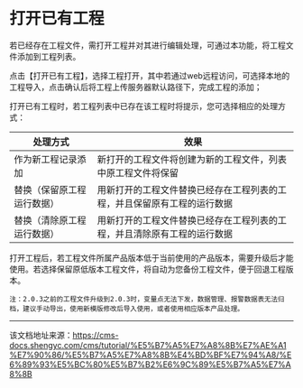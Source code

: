 # 打开已有工程

若已经存在工程文件，需打开工程并对其进行编辑处理，可通过本功能，将工程文件添加到工程列表。

​ 点击【打开已有工程】，选择工程打开，其中若通过web远程访问，可选择本地的工程导入，点击确认后将工程上传服务器默认路径下，完成工程的添加；

​ 打开已有工程时，若工程列表中已存在该工程时将提示，您可选择相应的处理方式：

处理方式| 效果  
---|---  
作为新工程记录添加| 新打开的工程文件将创建为新的工程文件，列表中原工程文件将保留  
替换（保留原工程运行数据）| 用新打开的工程文件替换已经存在工程列表的工程，并且保留原有工程的运行数据  
替换（清除原工程运行数据）| 用新打开的工程文件替换已经存在工程列表的工程，并且清除原有工程的运行数据  
  
​ 打开工程后，若工程文件所属产品版本低于当前使用的产品版本，需要升级后才能使用。若选择保留原低版本工程文件，将自动为您备份工程文件，便于回退工程版本。
    
    
    注：2.0.3之前的工程文件升级到2.0.3时，变量点无法下发，数据管理、报警数据表无法归档，建议手动导出，使用新模版修改后导入使用，或者使用相应版本产品处理。  
    


---

该文档地址来源：https://cms-docs.shengyc.com/cms/tutorial/%E5%B7%A5%E7%A8%8B%E7%AE%A1%E7%90%86/%E5%B7%A5%E7%A8%8B%E4%BD%BF%E7%94%A8/%E6%89%93%E5%BC%80%E5%B7%B2%E6%9C%89%E5%B7%A5%E7%A8%8B